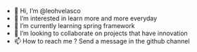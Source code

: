 - 👋 Hi, I’m @leohvelasco
- 👀 I’m interested in learn more and more everyday 
- 🌱 I’m currently learning spring framework
- 💞️ I’m looking to collaborate on projects that have innovation
- 📫 How to reach me ? Send a message in the github channel

<!---
leohvelasco/leohvelasco is a ✨ special ✨ repository because its `README.md` (this file) appears on your GitHub profile.
You can click the Preview link to take a look at your changes.
--->
